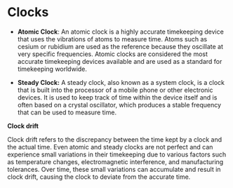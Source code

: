# Clocks





- **Atomic Clock**: An atomic clock is a highly accurate timekeeping device that uses the vibrations of atoms to measure time. Atoms such as cesium or rubidium are used as the reference because they oscillate at very specific frequencies. Atomic clocks are considered the most accurate timekeeping devices available and are used as a standard for timekeeping worldwide.

- **Steady Clock:** A steady clock, also known as a system clock, is a clock that is built into the processor of a mobile phone or other electronic devices. It is used to keep track of time within the device itself and is often based on a crystal oscillator, which produces a stable frequency that can be used to measure time.





**Clock drift**

Clock drift refers to the discrepancy between the time kept by a clock and the actual time. Even atomic and steady clocks are not perfect and can experience small variations in their timekeeping due to various factors such as temperature changes, electromagnetic interference, and manufacturing tolerances. Over time, these small variations can accumulate and result in clock drift, causing the clock to deviate from the accurate time.
